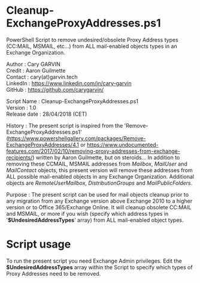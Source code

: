 # Cleanup-ExchangeProxyAddresses.ps1
PowerShell Script to remove undesired/obsolete Proxy Address types (CC:MAIL, MSMAIL, etc...) from ALL mail-enabled objects types in an Exchange Organization.

Author       : Cary GARVIN  
Credit       : Aaron Guilmette  
Contact      : cary(at)garvin.tech  
LinkedIn     : https://www.linkedin.com/in/cary-garvin  
GitHub       : https://github.com/carygarvin/  


Script Name  : Cleanup-ExchangeProxyAddresses.ps1  
Version      : 1.0  
Release date : 28/04/2018 (CET)  

History      : The present script is inspired from the 'Remove-ExchangeProxyAddresses.ps1' (https://www.powershellgallery.com/packages/Remove-ExchangeProxyAddresses/4.1 or https://www.undocumented-features.com/2017/02/10/removing-proxy-addresses-from-exchange-recipients/) written by Aaron Guilmette, but on steroids...  In addition to removing these CCMAIL, MSMAIL addresses from _Mailbox_, _MailUser_ and _MailContact_ objects, this present version will remove these addresses from ALL possible mail-enabled objects in any Exchange Organization. Additional objects are _RemoteUserMailbox_, _DistributionGroups_ and _MailPublicFolders_.  
				 
Purpose      : The present script can be used for mail objects cleanup prior to any migration from any Exchange version above Exchange 2010 to a higher version or to Office 365/Exchange Online. It will cleanup obsolete CC:MAIL and MSMAIL, or more if you wish (specify which address types in '**$UndesiredAddressTypes**' array) from ALL mail-enabled object types.  


# Script usage
To run the present script you need Exchange Admin privileges. Edit the **$UndesiredAddressTypes** array within the Script to specify which types of Proxy Addresses need to be removed.
